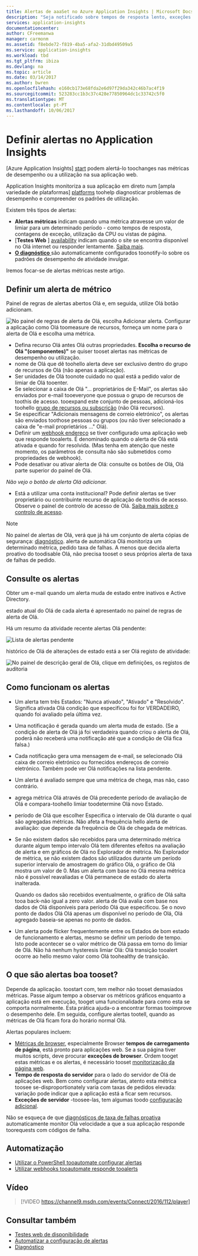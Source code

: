 ```yaml
---
title: Alertas de aaaSet no Azure Application Insights | Microsoft Docs
description: "Seja notificado sobre tempos de resposta lento, exceções e outros desempenho ou alterações de utilização na sua aplicação web."
services: application-insights
documentationcenter: 
author: CFreemanwa
manager: carmonm
ms.assetid: f8ebde72-f819-4ba5-afa2-31dbd49509a5
ms.service: application-insights
ms.workload: tbd
ms.tgt_pltfrm: ibiza
ms.devlang: na
ms.topic: article
ms.date: 03/14/2017
ms.author: bwren
ms.openlocfilehash: e160cb173e68fda2e6d97f29da342c46b7ac4f19
ms.sourcegitcommit: 523283cc1b3c37c428e77850964dc1c33742c5f0
ms.translationtype: MT
ms.contentlocale: pt-PT
ms.lasthandoff: 10/06/2017
---
```

# <a name="set-alerts-in-application-insights"></a>Definir alertas no Application Insights
[Azure Application Insights] [ start] podem alertá-lo toochanges nas métricas de desempenho ou a utilização na sua aplicação web. 

Application Insights monitoriza a sua aplicação em direto num [ampla variedade de plataformas] [ platforms] toohelp diagnosticar problemas de desempenho e compreender os padrões de utilização.

Existem três tipos de alertas:

* **Alertas métricas** indicam quando uma métrica atravesse um valor de limiar para um determinado período - como tempos de resposta, contagens de exceção, utilização da CPU ou vistas de página. 
* [**Testes Web** ] [ availability] indicam quando o site se encontra disponível no Olá internet ou responder lentamente. [Saiba mais][availability].
* [**O diagnóstico** ](app-insights-proactive-diagnostics.md) são automaticamente configurados toonotify-lo sobre os padrões de desempenho de atividade invulgar.

Iremos focar-se de alertas métricas neste artigo.

## <a name="set-a-metric-alert"></a>Definir um alerta de métrico
Painel de regras de alertas abertos Olá e, em seguida, utilize Olá botão adicionam. 

![No painel de regras de alerta de Olá, escolha Adicionar alerta. Configurar a aplicação como Olá toomeasure de recursos, forneça um nome para o alerta de Olá e escolha uma métrica.](./media/app-insights-alerts/01-set-metric.png)

* Defina recurso Olá antes Olá outras propriedades. **Escolha o recurso de Olá "(componentes)"** se quiser tooset alertas nas métricas de desempenho ou utilização.
* nome de Olá que dê toohello alerta deve ser exclusivo dentro do grupo de recursos de Olá (não apenas a aplicação).
* Ser unidades de Olá toonote cuidado no qual está a pedido valor de limiar de Olá tooenter.
* Se selecionar a caixa de Olá "... proprietários de E-Mail", os alertas são enviados por e-mail tooeveryone que possua o grupo de recursos de toothis de acesso. tooexpand este conjunto de pessoas, adicioná-los toohello [grupo de recursos ou subscrição](app-insights-resources-roles-access-control.md) (não Olá recursos).
* Se especificar "Adicionais mensagens de correio eletrónico", os alertas são enviados toothose pessoas ou grupos (ou não tiver selecionado a caixa de "e-mail proprietários …" Olá). 
* Definir um [webhook endereço](../monitoring-and-diagnostics/insights-webhooks-alerts.md) se tiver configurado uma aplicação web que responde tooalerts. É denominado quando o alerta de Olá está ativada e quando for resolvida. (Mas tenha em atenção que neste momento, os parâmetros de consulta não são submetidos como propriedades de webhook).
* Pode desativar ou ativar alerta de Olá: consulte os botões de Olá, Olá parte superior do painel de Olá.

*Não vejo o botão de alerta Olá adicionar.* 

* Está a utilizar uma conta institucional? Pode definir alertas se tiver proprietário ou contribuinte recurso de aplicação de toothis de acesso. Observe o painel de controlo de acesso de Olá. [Saiba mais sobre o controlo de acesso][roles].

> [!NOTE]
> No painel de alertas de Olá, verá que já há um conjunto de alerta cópias de segurança: [diagnóstico](app-insights-proactive-failure-diagnostics.md). alerta de automática Olá monitoriza um determinado métrica, pedido taxa de falhas. A menos que decida alerta proativo do toodisable Olá, não precisa tooset o seus próprios alerta de taxa de falhas de pedido. 
> 
> 

## <a name="see-your-alerts"></a>Consulte os alertas
Obter um e-mail quando um alerta muda de estado entre inativos e Active Directory. 

estado atual do Olá de cada alerta é apresentado no painel de regras de alerta de Olá.

Há um resumo da atividade recente alertas Olá pendente:

![Lista de alertas pendente](./media/app-insights-alerts/010-alert-drop.png)

histórico de Olá de alterações de estado está a ser Olá registo de atividade:

![No painel de descrição geral de Olá, clique em definições, os registos de auditoria](./media/app-insights-alerts/09-alerts.png)

## <a name="how-alerts-work"></a>Como funcionam os alertas
* Um alerta tem três Estados: "Nunca ativado", "Ativado" e "Resolvido". Significa ativada Olá condição que especificou foi for VERDADEIRO, quando foi avaliado pela última vez.
* Uma notificação é gerada quando um alerta muda de estado. (Se a condição de alerta de Olá já foi verdadeira quando criou o alerta de Olá, poderá não receberá uma notificação até que a condição de Olá fica falsa.)
* Cada notificação gera uma mensagem de e-mail, se selecionado Olá caixa de correio eletrónico ou fornecidos endereços de correio eletrónico. Também pode ver Olá notificações na lista pendente.
* Um alerta é avaliado sempre que uma métrica de chega, mas não, caso contrário.
* agrega métrica Olá através de Olá precedente período de avaliação de Olá e compara-toohello limiar toodetermine Olá novo Estado.
* período de Olá que escolher Especifica o intervalo de Olá durante o qual são agregadas métricas. Não afeta a frequência hello alerta de avaliação: que depende da frequência de Olá de chegada de métricas.
* Se não existem dados são recebidos para uma determinado métrica durante algum tempo intervalo Olá tem diferentes efeitos na avaliação de alerta e em gráficos de Olá no Explorador de métrica. No Explorador de métrica, se não existem dados são utilizados durante um período superior intervalo de amostragem do gráfico Olá, o gráfico de Olá mostra um valor de 0. Mas um alerta com base no Olá mesma métrica não é possível reavaliadas e Olá permanece de estado do alerta inalterada. 
  
    Quando os dados são recebidos eventualmente, o gráfico de Olá salta tooa back-não igual a zero valor. alerta de Olá avalia com base nos dados de Olá disponíveis para período Olá que especificou. Se o novo ponto de dados Olá Olá apenas um disponível no período de Olá, Olá agregado baseia-se apenas no ponto de dados.
* Um alerta pode flicker frequentemente entre os Estados de bom estado de funcionamento e alertas, mesmo se definir um período de tempo. Isto pode acontecer se o valor métrico de Olá passa em torno do limiar de Olá. Não há nenhum hysteresis limiar Olá: Olá transição tooalert ocorre ao hello mesmo valor como Olá toohealthy de transição.

## <a name="what-are-good-alerts-tooset"></a>O que são alertas boa tooset?
Depende da aplicação. toostart com, tem melhor não tooset demasiados métricas. Passe algum tempo a observar os métricos gráficos enquanto a aplicação está em execução, tooget uma funcionalidade para como esta se comporta normalmente. Esta prática ajuda-o a encontrar formas tooimprove o desempenho dele. Em seguida, configure alertas tootell, quando as métricas de Olá ficam fora do horário normal Olá. 

Alertas populares incluem:

* [Métricas de browser][client], especialmente Browser **tempos de carregamento de página**, está pronto para aplicações web. Se a sua página tiver muitos scripts, deve procurar **exceções de browser**. Ordem tooget estas métricas e os alertas, é necessário tooset [monitorização da página web][client].
* **Tempo de resposta do servidor** para o lado do servidor de Olá de aplicações web. Bem como configurar alertas, atento esta métrica toosee se-disproportionately varia com taxas de pedidos elevada: variação pode indicar que a aplicação está a ficar sem recursos. 
* **Exceções de servidor** -toosee-las, tem algumas toodo [configuração adicional](app-insights-asp-net-exceptions.md).

Não se esqueça de que [diagnósticos de taxa de falhas proativa](app-insights-proactive-failure-diagnostics.md) automaticamente monitor Olá velocidade a que a sua aplicação responde toorequests com códigos de falha. 

## <a name="automation"></a>Automatização
* [Utilizar o PowerShell tooautomate configurar alertas](app-insights-powershell-alerts.md)
* [Utilizar webhooks tooautomate responde tooalerts](../monitoring-and-diagnostics/insights-webhooks-alerts.md)

## <a name="video"></a>Vídeo

> [!VIDEO https://channel9.msdn.com/events/Connect/2016/112/player]

## <a name="see-also"></a>Consultar também
* [Testes web de disponibilidade](app-insights-monitor-web-app-availability.md)
* [Automatizar a configuração de alertas](app-insights-powershell-alerts.md)
* [Diagnóstico](app-insights-proactive-diagnostics.md) 

<!--Link references-->

[availability]: app-insights-monitor-web-app-availability.md
[client]: app-insights-javascript.md
[platforms]: app-insights-platforms.md
[roles]: app-insights-resources-roles-access-control.md
[start]: app-insights-overview.md


